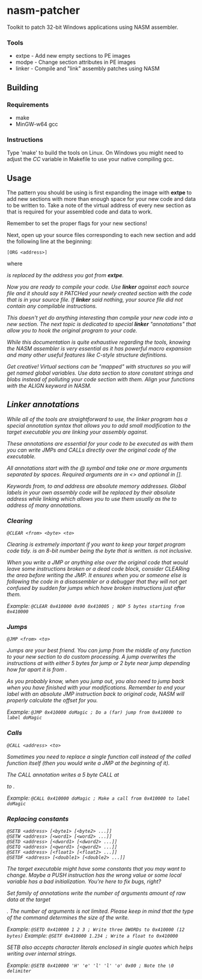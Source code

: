 nasm-patcher
================================================================================

Toolkit to patch 32-bit Windows applications using NASM assembler.

### Tools

 - extpe - Add new empty sections to PE images
 - modpe - Change section attributes in PE images
 - linker - Compile and "link" assembly patches using NASM

Building
--------------------------------------------------------------------------------

### Requirements

 - make
 - MinGW-w64 gcc

### Instructions

Type 'make' to build the tools on Linux. On Windows you might need to adjust
the _CC_ variable in Makefile to use your native compiling gcc.

Usage
--------------------------------------------------------------------------------

The pattern you should be using is first expanding the image with **extpe** to
add new sections with more than enough space for your new code and data to be
written to. Take a note of the virtual address of every new section as that is
required for your assembled code and data to work.

Remember to set the proper flags for your new sections!

Next, open up your source files corresponding to each new section and add the
following line at the beginning:

    [ORG <address>]

where _<address>_ is replaced by the address you got from **extpe**.

Now you are ready to compile your code. Use **linker** against each source file
and it should say it PATCHed your newly created section with the code that is in
your source file. If **linker** said nothing, your source file did not contain
any compilable instructions.

This doesn't yet do anything interesting than compile your new code into a new
section. The next topic is dedicated to special **linker** "annotations" that
allow you to hook the original program to your code.

While this documentation is quite exhaustive regarding the tools, knowing the
NASM assembler is very essential as it has powerful macro expansion and many
other useful features like C-style structure definitions.

Get creative! Virtual sections can be "mapped" with structures so you will get
named global variables. Use data section to store constant strings and blobs
instead of polluting your code section with them. Align your functions with the
ALIGN keyword in NASM.

Linker annotations
--------------------------------------------------------------------------------

While all of the tools are straightforward to use, the linker program has a
special annotation syntax that allows you to add small modification to the
target executable you are linking your assembly against.

These annotations are essential for your code to be executed as with them you
can write JMPs and CALLs directly over the original code of the executable.

All annotations start with the @ symbol and take one or more arguments separated
by spaces. Required arguments are in _<>_ and optional in _[]_.

Keywords _from_, _to_ and _address_ are absolute memory addresses. Global labels
in your own assembly code will be replaced by their absolute address while
linking which allows you to use them usually as the _to_ address of many
annotations.

### Clearing

    @CLEAR <from> <byte> <to>

Clearing is extremely important if you want to keep your target program code
tidy. _<byte>_ is an 8-bit number being the byte that is written. _<to>_ is
not inclusive.

When you write a JMP or anything else over the original code that would leave
some instructions broken or a dead code block, consider CLEARing the area before
writing the JMP. It ensures when you or someone else is following the code in
a disassembler or a debugger that they will not get confused by sudden far
jumps which have broken instructions just after them.

Example: `@CLEAR 0x410000 0x90 0x410005 ; NOP 5 bytes starting from 0x410000`

### Jumps

    @JMP <from> <to>

Jumps are your best friend. You can jump from the middle of any function to your
new section to do custom processing. A jump overwrites the instructions at
_<from>_ with either 5 bytes far jump or 2 byte near jump depending how far
apart it is from _<to>_.

As you probably know, when you jump out, you also need to jump back when you have
finished with your modifications. Remember to end your label with an absolute
JMP instruction back to original code, NASM will properly calculate the offset
for you.

Example: `@JMP 0x410000 doMagic ; Do a (far) jump from 0x410000 to label doMagic`

### Calls

    @CALL <address> <to>

Sometimes you need to replace a single function call instead of the called
function itself (then you would write a JMP at the beginning of it).

The CALL annotation writes a 5 byte CALL at _<address>_ to _<to>_.

Example: `@CALL 0x410000 doMagic ; Make a call from 0x410000 to label doMagic`

### Replacing constants

    @SETB <address> [<byte1> [<byte2> ...]]  
    @SETW <address> [<word1> [<word2> ...]]  
    @SETD <address> [<dword1> [<dword2> ...]]  
    @SETQ <address> [<qword1> [<qword2> ...]]  
    @SETF <address> [<float1> [<float2> ...]]  
    @SETDF <address> [<double1> [<double2> ...]]  

The target executable might have some constants that you may want to change.
Maybe a PUSH instruction has the wrong value or some local variable has a bad
initialization. You're here to fix bugs, right?

Set family of annotations write the number of arguments amount of raw data at
the target _<address>_. The number of arguments is not limited. Please keep in
mind that the type of the command determines the size of the write.

Example: `@SETD 0x410000 1 2 3 ; Write three DWORDs to 0x410000 (12 bytes)`
Example: `@SETF 0x410000 1.234 ; Write a float to 0x410000`

SETB also accepts character literals enclosed in single quotes which helps
writing over internal strings.

Example: `@SETB 0x410000 'H' 'e' 'l' 'l' 'o' 0x00 ; Note the \0 delimiter`
